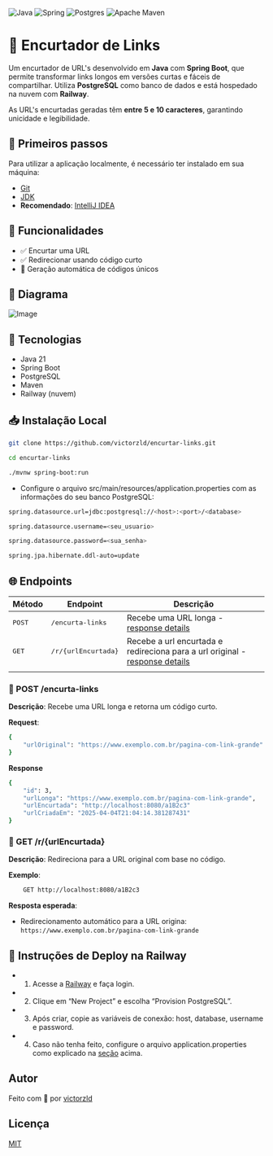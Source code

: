 ![Java](https://img.shields.io/badge/java-%23ED8B00.svg?style=for-the-badge&logo=openjdk&logoColor=white)
![Spring](https://img.shields.io/badge/spring-%236DB33F.svg?style=for-the-badge&logo=spring&logoColor=white)
![Postgres](https://img.shields.io/badge/postgres-%23316192.svg?style=for-the-badge&logo=postgresql&logoColor=white)
![Apache Maven](https://img.shields.io/badge/Apache%20Maven-C71A36?style=for-the-badge&logo=Apache%20Maven&logoColor=white)

# 🔗 Encurtador de Links

Um encurtador de URL's desenvolvido em **Java** com **Spring Boot**, que permite transformar links longos em versões curtas e fáceis de compartilhar. Utiliza **PostgreSQL** como banco de dados e está hospedado na nuvem com **Railway**.

As URL's encurtadas geradas têm **entre 5 e 10 caracteres**, garantindo unicidade e legibilidade.

## 🚀 Primeiros passos

Para utilizar a aplicação localmente, é necessário ter instalado em sua máquina:

- <a href="https://git-scm.com">Git</a>
- <a href="https://www.oracle.com/br/java/technologies/downloads/">JDK</a>
- **Recomendado**: <a href="https://www.jetbrains.com/pt-br/idea/">IntelliJ IDEA</a>

## 📌 Funcionalidades

- ✅ Encurtar uma URL
- ✅ Redirecionar usando código curto
- 🧠 Geração automática de códigos únicos

## 🧱 Diagrama

![Image](https://github.com/user-attachments/assets/502c230c-8976-47a5-8034-e651884fb899)

## 🚀 Tecnologias

- Java 21
- Spring Boot
- PostgreSQL
- Maven
- Railway (nuvem)

## 📥 Instalação Local

```bash
git clone https://github.com/victorzld/encurtar-links.git

cd encurtar-links

./mvnw spring-boot:run
```

- <p id="local-installation"> Configure o arquivo src/main/resources/application.properties com as informações do seu banco PostgreSQL:</p>

```bash
spring.datasource.url=jdbc:postgresql://<host>:<port>/<database>

spring.datasource.username=<seu_usuario>

spring.datasource.password=<sua_senha>

spring.jpa.hibernate.ddl-auto=update
```

## 🌐 Endpoints

| Método           | Endpoint                      | Descrição                                                                              |
| ---------------- | ----------------------------- | -------------------------------------------------------------------------------------- |
| <kbd>POST </kbd> | <kbd> /encurta-links</kbd>    | Recebe uma URL longa - [response details](#post-encurta)                               |
| <kbd>GET </kbd>  | <kbd> /r/{urlEncurtada}</kbd> | Recebe a url encurtada e redireciona para a url original - [response details](#get-encurta) |
|                  |

<h3 id="post-encurta">🔹 POST  /encurta-links</h3>

**Descrição**: Recebe uma URL longa e retorna um código curto.

**Request**:

```bash
{
    "urlOriginal": "https://www.exemplo.com.br/pagina-com-link-grande"
}
```

**Response**

```bash
{
    "id": 3,
    "urlLonga": "https://www.exemplo.com.br/pagina-com-link-grande",
    "urlEncurtada": "http://localhost:8080/a1B2c3"
    "urlCriadaEm": "2025-04-04T21:04:14.381287431"
}
```

<h3 id="get-encurta">🔹 GET  /r/{urlEncurtada}</h3>

**Descrição**: Redireciona para a URL original com base no código.

**Exemplo**:

```bash
    GET http://localhost:8080/a1B2c3
```

**Resposta esperada**:

- Redirecionamento automático para a URL origina: `https://www.exemplo.com.br/pagina-com-link-grande`

## 🛫 Instruções de Deploy na Railway

- 1. Acesse a <a href="https://railway.app" >Railway</a> e faça login.
- 2. Clique em “New Project” e escolha “Provision PostgreSQL”.
- 3. Após criar, copie as variáveis de conexão: host, database, username e password.
- 4. Caso não tenha feito, configure o arquivo application.properties como explicado na [seção](#local-installation) acima.

## Autor

Feito com 💚 por <a href="https://github.com/victorzld" >victorzld</a>

## Licença

<a href="/LICENSE" >MIT</a>
